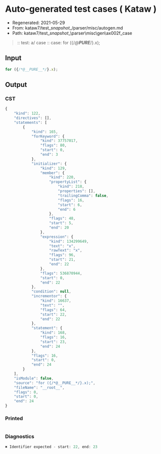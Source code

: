 # Auto-generated test cases ( Kataw )
- Regenerated: 2021-05-29
- From: kataw7/test\__snapshot__/parser/misc/autogen.md
- Path: kataw7/test\__snapshot__\parser\misc\gen\ax002f_case
> :: test: a/ case
> :: case: for ({/*@__PURE__*/}.x);
## Input

`````js
for ({/*@__PURE__*/}.x);
`````
## Output

### CST

```javascript
{
    "kind": 122,
    "directives": [],
    "statements": [
        {
            "kind": 165,
            "forKeyword": {
                "kind": 37757017,
                "flags": 80,
                "start": 0,
                "end": 3
            },
            "initializer": {
                "kind": 129,
                "member": {
                    "kind": 220,
                    "propertyList": {
                        "kind": 218,
                        "properties": [],
                        "trailingComma": false,
                        "flags": 16,
                        "start": 6,
                        "end": 6
                    },
                    "flags": 48,
                    "start": 5,
                    "end": 20
                },
                "expression": {
                    "kind": 134299649,
                    "text": "x",
                    "rawText": "x",
                    "flags": 96,
                    "start": 21,
                    "end": 22
                },
                "flags": 536870944,
                "start": 0,
                "end": 22
            },
            "condition": null,
            "incrementor": {
                "kind": 16637,
                "text": "",
                "flags": 64,
                "start": 22,
                "end": 22
            },
            "statement": {
                "kind": 168,
                "flags": 16,
                "start": 23,
                "end": 24
            },
            "flags": 16,
            "start": 0,
            "end": 24
        }
    ],
    "isModule": false,
    "source": "for ({/*@__PURE__*/}.x);",
    "fileName": "__root__",
    "flags": 0,
    "start": 0,
    "end": 24
}
```

### Printed

```javascript

```

### Diagnostics

```javascript
✖ Identifier expected - start: 22, end: 23

```

